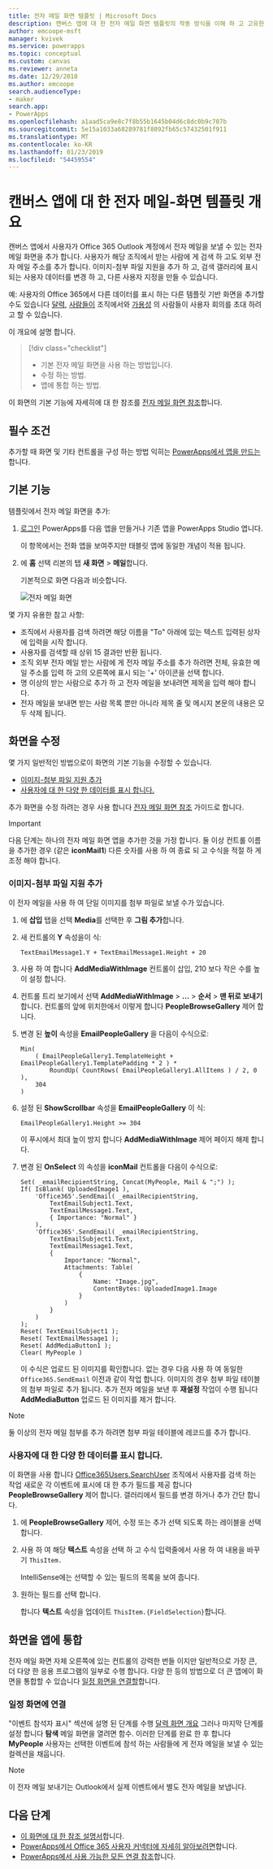 ```yaml
---
title: 전자 메일 화면 템플릿 | Microsoft Docs
description: 캔버스 앱에 대 한 전자 메일 화면 템플릿의 작동 방식을 이해 하 고 고유한 사용 사례에 대 한 화면 확장
author: emcoope-msft
manager: kvivek
ms.service: powerapps
ms.topic: conceptual
ms.custom: canvas
ms.reviewer: anneta
ms.date: 12/29/2018
ms.author: emcoope
search.audienceType:
- maker
search.app:
- PowerApps
ms.openlocfilehash: a1aad5ca9e8c7f8b55b1645b04d6c8dc0b9c707b
ms.sourcegitcommit: 5e15a1033a68289781f8092fb65c57432501f911
ms.translationtype: MT
ms.contentlocale: ko-KR
ms.lasthandoff: 01/23/2019
ms.locfileid: "54459554"
---
```

# <a name="overview-of-the-email-screen-template-for-canvas-apps"></a>캔버스 앱에 대 한 전자 메일-화면 템플릿 개요

캔버스 앱에서 사용자가 Office 365 Outlook 계정에서 전자 메일을 보낼 수 있는 전자 메일 화면을 추가 합니다. 사용자가 해당 조직에서 받는 사람에 게 검색 하 고도 외부 전자 메일 주소를 추가 합니다. 이미지-첨부 파일 지원을 추가 하 고, 검색 갤러리에 표시 되는 사용자 데이터를 변경 하 고, 다른 사용자 지정을 만들 수 있습니다.

예: 사용자의 Office 365에서 다른 데이터를 표시 하는 다른 템플릿 기반 화면을 추가할 수도 있습니다 [달력](calendar-screen-overview.md), [사람들이](people-screen-overview.md) 조직에서와 [가용성](meeting-screen-overview.md) 의 사람들이 사용자 회의를 초대 하려고 할 수 있습니다.

이 개요에 설명 합니다.
> [!div class="checklist"]
> * 기본 전자 메일 화면을 사용 하는 방법입니다.
> * 수정 하는 방법.
> * 앱에 통합 하는 방법.

이 화면의 기본 기능에 자세히에 대 한 참조를 [전자 메일 화면 참조](email-screen-reference.md)합니다.

## <a name="prerequisite"></a>필수 조건

추가할 때 화면 및 기타 컨트롤을 구성 하는 방법 익히는 [PowerApps에서 앱을 만드는](../data-platform-create-app-scratch.md)합니다.

## <a name="default-functionality"></a>기본 기능

템플릿에서 전자 메일 화면을 추가:

1. [로그인](http://web.powerapps.com?utm_source=padocs&utm_medium=linkinadoc&utm_campaign=referralsfromdoc) PowerApps를 다음 앱을 만들거나 기존 앱을 PowerApps Studio 엽니다.

    이 항목에서는 전화 앱을 보여주지만 태블릿 앱에 동일한 개념이 적용 됩니다.

1. 에 **홈** 선택 리본의 탭 **새 화면** > **메일**합니다.

    기본적으로 화면 다음과 비슷합니다.

    ![전자 메일 화면](media/email-screen/email-screen-full.png)

몇 가지 유용한 참고 사항:

* 조직에서 사용자를 검색 하려면 해당 이름을 "To" 아래에 있는 텍스트 입력된 상자에 입력을 시작 합니다.
* 사용자를 검색할 때 상위 15 결과만 반환 됩니다.
* 조직 외부 전자 메일 받는 사람에 게 전자 메일 주소를 추가 하려면 전체, 유효한 메일 주소를 입력 하 고의 오른쪽에 표시 되는 '+' 아이콘을 선택 합니다.
* 명 이상의 받는 사람으로 추가 하 고 전자 메일을 보내려면 제목을 입력 해야 합니다.
* 전자 메일을 보내면 받는 사람 목록 뿐만 아니라 제목 줄 및 메시지 본문의 내용은 모두 삭제 됩니다.

## <a name="modify-the-screen"></a>화면을 수정

몇 가지 일반적인 방법으로이 화면의 기본 기능을 수정할 수 있습니다.

* [이미지-첨부 파일 지원 추가](email-screen-overview.md#add-image-attachment-support)
* [사용자에 대 한 다양 한 데이터를 표시 합니다.](email-screen-overview.md#show-different-data-for-people)

추가 화면을 수정 하려는 경우 사용 합니다 [전자 메일 화면 참조](./email-screen-reference.md) 가이드로 합니다.

> [!IMPORTANT]
> 다음 단계는 하나의 전자 메일 화면 앱을 추가한 것을 가정 합니다. 둘 이상 컨트롤 이름을 추가한 경우 (같은 **iconMail1**) 다른 숫자를 사용 하 여 종료 되 고 수식을 적절 하 게 조정 해야 합니다.

### <a name="add-image-attachment-support"></a>이미지-첨부 파일 지원 추가

이 전자 메일을 사용 하 여 단일 이미지를 첨부 파일로 보낼 수가 있습니다.

1. 에 **삽입** 탭을 선택 **Media**를 선택한 후 **그림 추가**합니다.
1. 새 컨트롤의 **Y** 속성을이 식:

    `TextEmailMessage1.Y + TextEmailMessage1.Height + 20`
    
1. 사용 하 여 합니다 **AddMediaWithImage** 컨트롤이 삽입, 210 보다 작은 수를 높이 설정 합니다.
1. 컨트롤 트리 보기에서 선택 **AddMediaWithImage** > **...**   >  **순서** > **맨 뒤로 보내기**합니다.
   컨트롤의 앞에 위치한에서 이렇게 합니다 **PeopleBrowseGallery** 제어 합니다.
1. 변경 된 **높이** 속성을 **EmailPeopleGallery** 을 다음이 수식으로:

    ```powerapps-dot
    Min( 
        ( EmailPeopleGallery1.TemplateHeight + EmailPeopleGallery1.TemplatePadding * 2 ) *
            RoundUp( CountRows( EmailPeopleGallery1.AllItems ) / 2, 0 ), 
        304
    )
    ```

1. 설정 된 **ShowScrollbar** 속성을 **EmailPeopleGallery** 이 식:

    ```EmailPeopleGallery1.Height >= 304```
    
    이 푸시에서 최대 높이 방지 합니다 **AddMediaWithImage** 제어 페이지 해제 합니다.
    
1. 변경 된 **OnSelect** 의 속성을 **iconMail** 컨트롤을 다음이 수식으로:

    ```powerapps-dot
    Set( _emailRecipientString, Concat(MyPeople, Mail & ";") );
    If( IsBlank( UploadedImage1 ),
        'Office365'.SendEmail( _emailRecipientString, 
            TextEmailSubject1.Text, 
            TextEmailMessage1.Text, 
            { Importance: "Normal" }
        ),
        'Office365'.SendEmail( _emailRecipientString, 
            TextEmailSubject1.Text, 
            TextEmailMessage1.Text, 
            {
                Importance: "Normal",
                Attachments: Table(
                    {
                        Name: "Image.jpg", 
                        ContentBytes: UploadedImage1.Image
                    }
                )
            }
        )
    );
    Reset( TextEmailSubject1 );
    Reset( TextEmailMessage1 );
    Reset( AddMediaButton1 );
    Clear( MyPeople )
    ```
    
    이 수식은 업로드 된 이미지를 확인합니다. 없는 경우 다음 사용 하 여 동일한 `Office365.SendEmail` 이전과 같이 작업 합니다. 이미지의 경우 첨부 파일 테이블의 첨부 파일로 추가 됩니다.
    추가 전자 메일을 보낸 후 **재설정** 작업이 수행 됩니다 **AddMediaButton** 업로드 된 이미지를 제거 합니다.
> [!NOTE]
> 둘 이상의 전자 메일 첨부를 추가 하려면 첨부 파일 테이블에 레코드를 추가 합니다.

### <a name="show-different-data-for-people"></a>사용자에 대 한 다양 한 데이터를 표시 합니다.

이 화면을 사용 합니다 [Office365Users.SearchUser](https://docs.microsoft.com/connectors/office365users/#searchuser) 조직에서 사용자를 검색 하는 작업 새로운 각 이벤트에 표시에 대 한 추가 필드를 제공 합니다 **PeopleBrowseGallery** 제어 합니다. 갤러리에서 필드를 변경 하거나 추가 간단 합니다.

1. 에 **PeopleBrowseGallery** 제어, 수정 또는 추가 선택 되도록 하는 레이블을 선택 합니다.

1. 사용 하 여 해당 **텍스트** 속성을 선택 하 고 수식 입력줄에서 사용 하 여 내용을 바꾸기 `ThisItem.`

    IntelliSense에는 선택할 수 있는 필드의 목록을 보여 줍니다.

1. 원하는 필드를 선택 합니다.

    합니다 **텍스트** 속성을 업데이트 `ThisItem.{FieldSelection}`합니다.

## <a name="integrate-the-screen-into-an-app"></a>화면을 앱에 통합

전자 메일 화면 자체 오른쪽에 있는 컨트롤의 강력한 번들 이지만 일반적으로 가장 큰, 더 다양 한 응용 프로그램의 일부로 수행 합니다. 다양 한 등의 방법으로 더 큰 앱에이 화면을 통합할 수 있습니다 [일정 화면을 연결할](email-screen-overview.md#linking-to-the-calendar-screen)합니다.

### <a name="linking-to-the-calendar-screen"></a>일정 화면에 연결

"이벤트 참석자 표시" 섹션에 설명 된 단계를 수행 [달력 화면 개요](./calendar-screen-overview.md#show-event-attendees) 그러나 마지막 단계를 설정 합니다 **탐색** 메일 화면을 열려면 함수. 이러한 단계를 완료 한 후 합니다 **MyPeople** 사용자는 선택한 이벤트에 참석 하는 사람들에 게 전자 메일을 보낼 수 있는 컬렉션을 채웁니다.

> [!NOTE]
> 이 전자 메일 보내기는 Outlook에서 실제 이벤트에서 별도 전자 메일을 보냅니다.

## <a name="next-steps"></a>다음 단계

* [이 화면에 대 한 참조 설명서](./email-screen-reference.md)합니다.
* [PowerApps에서 Office 365 사용자 커넥터에 자세히 알아보려면](../connections/connection-office365-users.md)합니다.
* [PowerApps에서 사용 가능한 모든 연결 참조](../connections-list.md)합니다.